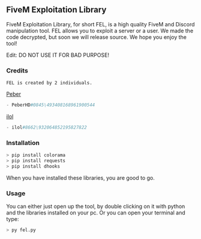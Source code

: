 ## FiveM Exploitation Library

FiveM Exploitation Library, for short FEL, is a high quality FiveM and Discord manipulation tool.
FEL allows you to exploit a server or a user. We made the code decrypted, but soon we will release source. We hope you enjoy the tool!

Edit: DO NOT USE IT FOR BAD PURPOSE!

### Credits
```
FEL is created by 2 individuals.
```
[Peber](https://github.com/peberhd)
```python
- PeberHD#0845\493408168961900544
```
[ilol](https://github.com/ilol1337)
```python
- ilol#8662\932064852195827822
```

### Installation

```python
> pip install colorama
> pip install requests
> pip install dhooks
```
When you have installed these libraries, you are good to go.


### Usage

You can either just open up the tool, by double clicking on it with python and the libraries installed on your pc.
Or you can open your terminal and type:
```python
> py fel.py
```
